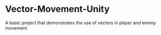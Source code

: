 # Vector-Movement-Unity
A basic project that demonstrates the use of vectors in player and enemy movement.
